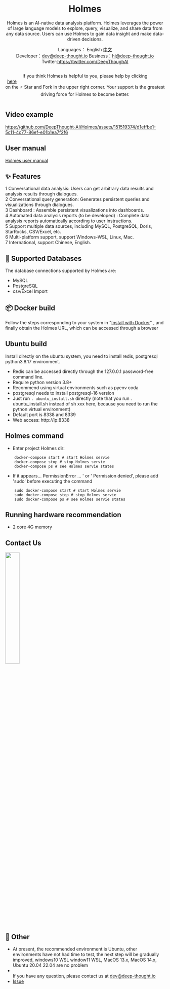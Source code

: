<h1 align="center">Holmes</h1>

<div align="center">

Holmes is an AI-native data analysis platform. Holmes leverages the power of large language models to explore, query, visualize, and share data from any data source. Users can use Holmes to gain data insight and make data-driven decisions.


</div>

<div align="center">

  Languages： English [中文](README_CN.md)<br>
Developer：dev@deep-thought.io  Business：hi@deep-thought.io Twitter:https://twitter.com/DeepThoughAI

  <div style="display: flex; align-items: center;">

If you think Holmes is helpful to you, please help by clicking <a style="display: flex; align-items: center;margin:0px 6px" target="_blank" href='https://github.com/DeepThought-AI/Holmes'>here</a> on the ⭐ Star and Fork in the upper right corner. Your support is the greatest driving force for Holmes to become better.


  </div>
</div>



## Video example

https://github.com/DeepThought-AI/Holmes/assets/151519374/d1effbe1-5c11-4c77-86ef-e01b1ea7f2f6


## User manual
[Holmes user manual](client/app/assets/images/en/user_manual_en.md)


## ✨ Features

1 Conversational data analysis: Users can get arbitrary data results and analysis results through dialogues.\
2 Conversational query generation: Generates persistent queries and visualizations through dialogues.\
3 Dashboard : Assemble persistent visualizations into dashboards.\
4 Automated data analysis reports (to be developed) : Complete data analysis reports automatically according to user instructions.\
5 Support multiple data sources, including MySQL, PostgreSQL, Doris, StarRocks, CSV/Excel, etc.\
6 Multi-platform support, support Windows-WSL, Linux, Mac. \
7 International, support Chinese, English.


## 🚀 Supported Databases

The database connections supported by Holmes are:
- MySQL
- PostgreSQL
- csv/Excel Import

## 📦 Docker build

Follow the steps corresponding to your system in "[Install with Docker](Docker_install.md)" , and finally obtain the Holmes URL, which can be accessed through a browser


## Ubuntu build
Install directly on the ubuntu system, you need to install redis, postgresql python3.8.17 environment.

- Redis can be accessed directly through the 127.0.0.1 password-free command line.
- Require python version  3.8+
- Recommend using virtual environments such as pyenv coda
- postgresql needs to install postgresql-16 version
- Just run ```. ubuntu_install.sh``` directly (note that you run . ubuntu_install.sh instead of sh xxx here, because you need to run the python virtual environment)
- Default port is 8338 and 8339
- Web access: http://ip:8338


## Holmes command
- Enter project Holmes dir:
```
    docker-compose start # start Holmes servie
    docker-compose stop # stop Holmes servie
    docker-compose ps # see Holmes servie states
```
- If it appears... PermissionError ... ' or ' Permission denied', please add 'sudo' before executing the command
```
    sudo docker-compose start # start Holmes servie
    sudo docker-compose stop # stop Holmes servie
    sudo docker-compose ps # see Holmes servie states
```
## Running hardware recommendation
- 2 core 4G memory

## Contact Us
 <img src="http://www.deep-thought.io/wechat.png" width="30%">

## 📑 Other
- At present, the recommended environment is Ubuntu, other environments have not had time to test, the next step will be gradually improved, windows10 WSL window11 WSL, MacOS 13.x, MacOS 14.x, Ubuntu 20.04 22.04 are no problem
- <br>If you have any question, please contact us at dev@deep-thought.io
- <a href="https://github.com/DeepThought-AI/Holmes/issues">Issue</a>

